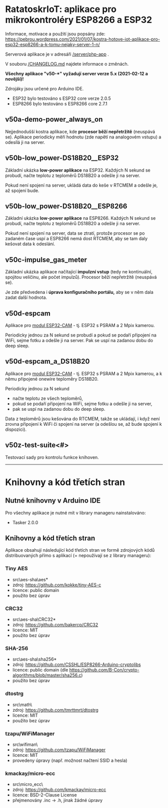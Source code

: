 # RatatoskrIoT: aplikace pro mikrokontroléry ESP8266 a ESP32

Informace, motivace a použití jsou popsány zde: https://pebrou.wordpress.com/2021/01/07/kostra-hotove-iot-aplikace-pro-esp32-esp8266-a-k-tomu-nejaky-server-1-n/

Serverová aplikace je v adresáři [/server/php-app](/server/php-app) .

V souboru [/CHANGELOG.md](/CHANGELOG.md) najdete informace o změnách.

**Všechny aplikace "v50-*" vyžadují server verze 5.x (2021-02-12 a novější)!** 

Zdrojáky jsou určené pro Arduino IDE.
* ESP32 bylo testováno s ESP32 core verze 2.0.5
* ESP8266 bylo testováno s ESP8266 core 2.7.1


## **v50a-demo-power_always_on**

Nejjednodušší kostra aplikace, kde **procesor běží nepřetržitě** (neuspává se). Aplikace periodicky měří hodnotu (zde napětí na analogovém vstupu) a odesílá ji na server.


## **v50b-low_power-DS18B20__ESP32**

Základní ukázka **low-power aplikace** na ESP32. Každých N sekund se probudí, načte teplotu z teploměrů DS18B20 a odešle ji na server.

Pokud není spojení na server, ukládá data do keše v RTCMEM a odešle je, až spojení bude.


## **v50b-low_power-DS18B20__ESP8266**

Základní ukázka **low-power aplikace** na ESP8266. Každých N sekund se probudí, načte teplotu z teploměrů DS18B20 a odešle ji na server.

Pokud není spojení na server, data se ztratí, protože procesor se po zadaném čase uspí a ESP8266 nemá dost RTCMEM, aby se tam daly kešovat data k odeslání.


## **v50c-impulse_gas_meter**

Základní ukázka aplikace načítající **impulzní vstup** (tedy ne kontinuální, spojitou veličinu, ale počet impulzů). Procesor běží nepřetržitě (neuspává se).

Je zde předvedena i **úprava konfiguračního portálu,** aby se v něm dala zadat další hodnota.



## **v50d-espcam**
Aplikace pro [modul ESP32-CAM](https://www.banggood.com/ESP32-CAM-WiFi-+-bluetooth-Camera-Module-Development-Board-ESP32-With-Camera-Module-OV2640-IPEX-2_4G-SMA-Anten-p-1549751.html?p=FY1402881924201411VQ&zf=881924) - tj. ESP32 s PSRAM a 2 Mpix kamerou.

Periodicky jednou za N sekund se probudí a pokud se podaří připojení na WiFi, sejme fotku a odešle ji na server. Pak se uspí na zadanou dobu do deep sleep.

## **v50d-espcam_a_DS18B20**
Aplikace pro [modul ESP32-CAM](https://www.banggood.com/ESP32-CAM-WiFi-+-bluetooth-Camera-Module-Development-Board-ESP32-With-Camera-Module-OV2640-IPEX-2_4G-SMA-Anten-p-1549751.html?p=FY1402881924201411VQ&zf=881924) - tj. ESP32 s PSRAM a 2 Mpix kamerou, a k němu připojené onewire teploměry DS18B20.

Periodicky jednou za N sekund
- načte teplotu ze všech teploměrů,
- pokud se podaří připojení na WiFi, sejme fotku a odešle ji na server,
- pak se uspí na zadanou dobu do deep sleep.

Data z teploměrů jsou kešována do RTCMEM, takže se ukládají, i když není zrovna připojení k WiFi či spojení na server (a odešlou se, až bude spojení k dispozici).

## **v50z-test-suite<#>**

Testovací sady pro kontrolu funkce knihoven.

---


# Knihovny a kód třetích stran

## Nutné knihovny v Arduino IDE
Pro všechny aplikace je nutné mít v library manageru nainstalováno:
- Tasker 2.0.0

## Knihovny a kód třetích stran 

Aplikace obsahují následující kód třetích stran ve formě zdrojových kódů distribuovaných přímo s aplikací (= nepoužívají se z library manageru):

### Tiny AES
- src\aes-sha\aes*
- zdroj: https://github.com/kokke/tiny-AES-c
- licence: public domain
- použito bez úprav

### CRC32
- src\aes-sha\CRC32*
- zdroj: https://github.com/bakercp/CRC32
- licence: MIT
- použito bez úprav

### SHA-256
- src\aes-sha\sha256*
- zdroj: https://github.com/CSSHL/ESP8266-Arduino-cryptolibs
- licence: public domain (dle https://github.com/B-Con/crypto-algorithms/blob/master/sha256.c)
- použito bez úprav

### dtostrg
- src\math\
- zdroj: https://github.com/tmrttmrt/dtostrg
- licence: MIT
- použito bez úprav

### tzapu/WiFiManager
- src\wifiman\
- zdroj: https://github.com/tzapu/WiFiManager
- licence: MIT
- provedeny úpravy (např. možnost načtení SSID a hesla)

### kmackay/micro-ecc
- src\micro_ecc\
- zdroj: https://github.com/kmackay/micro-ecc
- licence: BSD-2-Clause License
- přejmenovány .inc -> .h, jinak žádné úpravy















